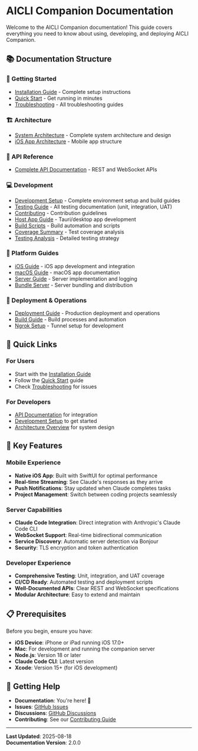 # AICLI Companion Documentation

Welcome to the AICLI Companion documentation! This guide covers everything you need to know about using, developing, and deploying AICLI Companion.

## 📚 Documentation Structure

### 🚀 Getting Started
- [Installation Guide](./getting-started/installation.md) - Complete setup instructions
- [Quick Start](./getting-started/quickstart.md) - Get running in minutes
- [Troubleshooting](./getting-started/troubleshooting.md) - All troubleshooting guides

### 🏗️ Architecture
- [System Architecture](./ARCHITECTURE.md) - Complete system architecture and design
- [iOS App Architecture](./architecture/ios-app.md) - Mobile app structure

### 📡 API Reference
- [Complete API Documentation](./api/API.md) - REST and WebSocket APIs

### 💻 Development
- [Development Setup](./development/setup.md) - Complete environment setup and build guides
- [Testing Guide](./development/testing.md) - All testing documentation (unit, integration, UAT)
- [Contributing](./development/contributing.md) - Contribution guidelines
- [Host App Guide](./development/hostapp-guide.md) - Tauri/desktop app development
- [Build Scripts](./development/build-scripts.md) - Build automation and scripts
- [Coverage Summary](./development/coverage-summary.md) - Test coverage analysis
- [Testing Analysis](./development/testing-analysis.md) - Detailed testing strategy

### 📱 Platform Guides
- [iOS Guide](./platform-guides/ios-guide.md) - iOS app development and integration
- [macOS Guide](./platform-guides/macos-guide.md) - macOS app documentation
- [Server Guide](./platform-guides/server-guide.md) - Server implementation and logging
- [Bundle Server](./platform-guides/bundle-server.md) - Server bundling and distribution

### 🚀 Deployment & Operations
- [Deployment Guide](./deployment.md) - Production deployment and operations
- [Build Guide](./operations/build-readme.md) - Build processes and automation
- [Ngrok Setup](./operations/ngrok-setup.md) - Tunnel setup for development

## 🎯 Quick Links

### For Users
- Start with the [Installation Guide](./getting-started/installation.md)
- Follow the [Quick Start](./getting-started/quickstart.md) guide
- Check [Troubleshooting](./getting-started/troubleshooting.md) for issues

### For Developers
- [API Documentation](./api/API.md) for integration
- [Development Setup](./development/setup.md) to get started
- [Architecture Overview](./ARCHITECTURE.md) for system design

## 🌟 Key Features

### Mobile Experience
- **Native iOS App**: Built with SwiftUI for optimal performance
- **Real-time Streaming**: See Claude's responses as they arrive
- **Push Notifications**: Stay updated when Claude completes tasks
- **Project Management**: Switch between coding projects seamlessly

### Server Capabilities
- **Claude Code Integration**: Direct integration with Anthropic's Claude Code CLI
- **WebSocket Support**: Real-time bidirectional communication
- **Service Discovery**: Automatic server detection via Bonjour
- **Security**: TLS encryption and token authentication

### Developer Experience
- **Comprehensive Testing**: Unit, integration, and UAT coverage
- **CI/CD Ready**: Automated testing and deployment scripts
- **Well-Documented APIs**: Clear REST and WebSocket specifications
- **Modular Architecture**: Easy to extend and maintain

## 📋 Prerequisites

Before you begin, ensure you have:
- **iOS Device**: iPhone or iPad running iOS 17.0+
- **Mac**: For development and running the companion server
- **Node.js**: Version 18 or later
- **Claude Code CLI**: Latest version
- **Xcode**: Version 15+ (for iOS development)

## 🤝 Getting Help

- **Documentation**: You're here! 📖
- **Issues**: [GitHub Issues](https://github.com/your-repo/aicli-companion/issues)
- **Discussions**: [GitHub Discussions](https://github.com/your-repo/aicli-companion/discussions)
- **Contributing**: See our [Contributing Guide](./development/contributing.md)

---

**Last Updated**: 2025-08-18  
**Documentation Version**: 2.0.0